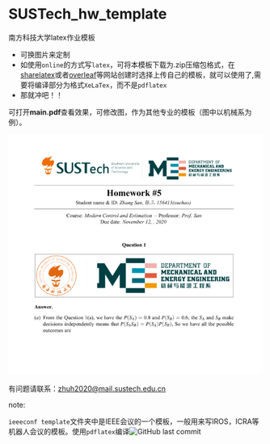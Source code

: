 # SUSTech_hw_template
南方科技大学latex作业模板
- 可换图片来定制
- 如使用`online`的方式写`latex`，可将本模板下载为.zip压缩包格式，在[sharelatex](https://sharelatex.cra.moe)或者[overleaf](https://www.overleaf.com)等网站创建时选择上传自己的模板，就可以使用了,需要将编译部分为格式`XeLaTex`，而不是`pdflatex`
- 那就冲吧！！

可打开**main.pdf**查看效果，可修改图，作为其他专业的模板（图中以机械系为例）。

![image-20210224171250308](https://raw.githubusercontent.com/zhuhu00/img/master/20210224171257.png)

有问题请联系：zhuh2020@mail.sustech.edu.cn

note:

`ieeeconf template`文件夹中是IEEE会议的一个模板，一般用来写IROS，ICRA等机器人会议的模板。使用`pdflatex`编译![GitHub last commit](https://img.shields.io/github/last-commit/zhuhu00/SUSTech_hw_template)
